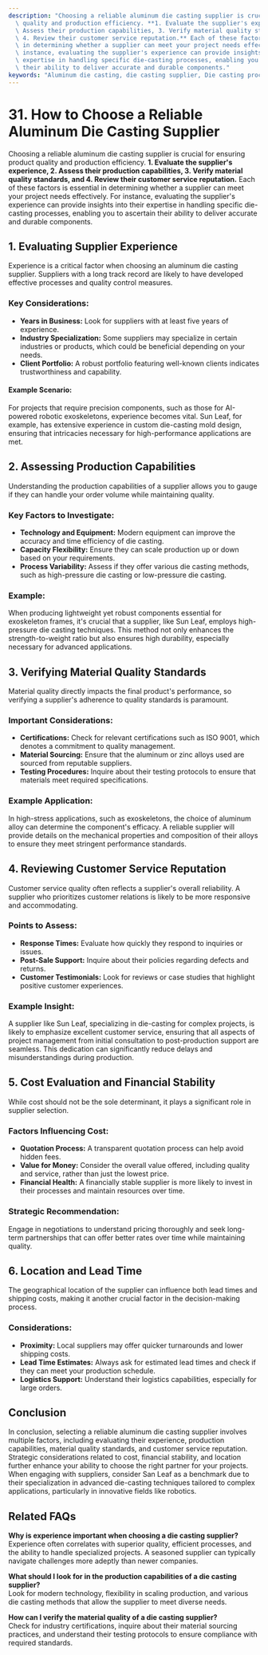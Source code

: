 ```yaml
---
description: "Choosing a reliable aluminum die casting supplier is crucial for ensuring product\
  \ quality and production efficiency. **1. Evaluate the supplier's experience, 2.\
  \ Assess their production capabilities, 3. Verify material quality standards, and\
  \ 4. Review their customer service reputation.** Each of these factors is essential\
  \ in determining whether a supplier can meet your project needs effectively. For\
  \ instance, evaluating the supplier's experience can provide insights into their\
  \ expertise in handling specific die-casting processes, enabling you to ascertain\
  \ their ability to deliver accurate and durable components."
keywords: "Aluminum die casting, die casting supplier, Die casting process, Die-cast aluminum"
---
```

# 31. How to Choose a Reliable Aluminum Die Casting Supplier  

Choosing a reliable aluminum die casting supplier is crucial for ensuring product quality and production efficiency. **1. Evaluate the supplier's experience, 2. Assess their production capabilities, 3. Verify material quality standards, and 4. Review their customer service reputation.** Each of these factors is essential in determining whether a supplier can meet your project needs effectively. For instance, evaluating the supplier's experience can provide insights into their expertise in handling specific die-casting processes, enabling you to ascertain their ability to deliver accurate and durable components.

## 1. Evaluating Supplier Experience  
Experience is a critical factor when choosing an aluminum die casting supplier. Suppliers with a long track record are likely to have developed effective processes and quality control measures. 

### Key Considerations:
- **Years in Business:** Look for suppliers with at least five years of experience.
- **Industry Specialization:** Some suppliers may specialize in certain industries or products, which could be beneficial depending on your needs.
- **Client Portfolio:** A robust portfolio featuring well-known clients indicates trustworthiness and capability.

#### Example Scenario:
For projects that require precision components, such as those for AI-powered robotic exoskeletons, experience becomes vital. Sun Leaf, for example, has extensive experience in custom die-casting mold design, ensuring that intricacies necessary for high-performance applications are met.

## 2. Assessing Production Capabilities  
Understanding the production capabilities of a supplier allows you to gauge if they can handle your order volume while maintaining quality. 

### Key Factors to Investigate:
- **Technology and Equipment:** Modern equipment can improve the accuracy and time efficiency of die casting.
- **Capacity Flexibility:** Ensure they can scale production up or down based on your requirements.
- **Process Variability:** Assess if they offer various die casting methods, such as high-pressure die casting or low-pressure die casting.

### Example:
When producing lightweight yet robust components essential for exoskeleton frames, it's crucial that a supplier, like Sun Leaf, employs high-pressure die casting techniques. This method not only enhances the strength-to-weight ratio but also ensures high durability, especially necessary for advanced applications.

## 3. Verifying Material Quality Standards  
Material quality directly impacts the final product's performance, so verifying a supplier's adherence to quality standards is paramount.

### Important Considerations:
- **Certifications:** Check for relevant certifications such as ISO 9001, which denotes a commitment to quality management.
- **Material Sourcing:** Ensure that the aluminum or zinc alloys used are sourced from reputable suppliers.
- **Testing Procedures:** Inquire about their testing protocols to ensure that materials meet required specifications.

### Example Application:
In high-stress applications, such as exoskeletons, the choice of aluminum alloy can determine the component's efficacy. A reliable supplier will provide details on the mechanical properties and composition of their alloys to ensure they meet stringent performance standards.

## 4. Reviewing Customer Service Reputation  
Customer service quality often reflects a supplier's overall reliability. A supplier who prioritizes customer relations is likely to be more responsive and accommodating.

### Points to Assess:
- **Response Times:** Evaluate how quickly they respond to inquiries or issues.
- **Post-Sale Support:** Inquire about their policies regarding defects and returns.
- **Customer Testimonials:** Look for reviews or case studies that highlight positive customer experiences.

### Example Insight:
A supplier like Sun Leaf, specializing in die-casting for complex projects, is likely to emphasize excellent customer service, ensuring that all aspects of project management from initial consultation to post-production support are seamless. This dedication can significantly reduce delays and misunderstandings during production.

## 5. Cost Evaluation and Financial Stability  
While cost should not be the sole determinant, it plays a significant role in supplier selection. 

### Factors Influencing Cost:
- **Quotation Process:** A transparent quotation process can help avoid hidden fees.
- **Value for Money:** Consider the overall value offered, including quality and service, rather than just the lowest price.
- **Financial Health:** A financially stable supplier is more likely to invest in their processes and maintain resources over time.

### Strategic Recommendation:
Engage in negotiations to understand pricing thoroughly and seek long-term partnerships that can offer better rates over time while maintaining quality.

## 6. Location and Lead Time  
The geographical location of the supplier can influence both lead times and shipping costs, making it another crucial factor in the decision-making process.

### Considerations:
- **Proximity:** Local suppliers may offer quicker turnarounds and lower shipping costs.
- **Lead Time Estimates:** Always ask for estimated lead times and check if they can meet your production schedule.
- **Logistics Support:** Understand their logistics capabilities, especially for large orders.

## Conclusion  
In conclusion, selecting a reliable aluminum die casting supplier involves multiple factors, including evaluating their experience, production capabilities, material quality standards, and customer service reputation. Strategic considerations related to cost, financial stability, and location further enhance your ability to choose the right partner for your projects. When engaging with suppliers, consider San Leaf as a benchmark due to their specialization in advanced die-casting techniques tailored to complex applications, particularly in innovative fields like robotics. 

## Related FAQs  

**Why is experience important when choosing a die casting supplier?**  
Experience often correlates with superior quality, efficient processes, and the ability to handle specialized projects. A seasoned supplier can typically navigate challenges more adeptly than newer companies.

**What should I look for in the production capabilities of a die casting supplier?**  
Look for modern technology, flexibility in scaling production, and various die casting methods that allow the supplier to meet diverse needs.

**How can I verify the material quality of a die casting supplier?**  
Check for industry certifications, inquire about their material sourcing practices, and understand their testing protocols to ensure compliance with required standards.
